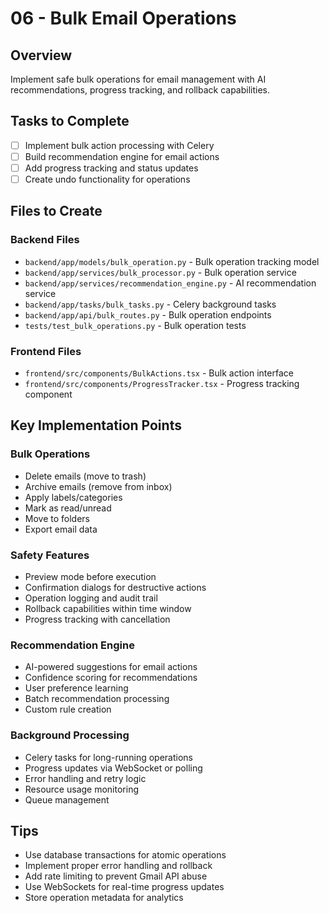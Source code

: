 # 06 - Bulk Email Operations

## Overview
Implement safe bulk operations for email management with AI recommendations, progress tracking, and rollback capabilities.

## Tasks to Complete
- [ ] Implement bulk action processing with Celery
- [ ] Build recommendation engine for email actions
- [ ] Add progress tracking and status updates
- [ ] Create undo functionality for operations

## Files to Create

### Backend Files
- `backend/app/models/bulk_operation.py` - Bulk operation tracking model
- `backend/app/services/bulk_processor.py` - Bulk operation service
- `backend/app/services/recommendation_engine.py` - AI recommendation service
- `backend/app/tasks/bulk_tasks.py` - Celery background tasks
- `backend/app/api/bulk_routes.py` - Bulk operation endpoints
- `tests/test_bulk_operations.py` - Bulk operation tests

### Frontend Files
- `frontend/src/components/BulkActions.tsx` - Bulk action interface
- `frontend/src/components/ProgressTracker.tsx` - Progress tracking component

## Key Implementation Points

### Bulk Operations
- Delete emails (move to trash)
- Archive emails (remove from inbox)
- Apply labels/categories
- Mark as read/unread
- Move to folders
- Export email data

### Safety Features
- Preview mode before execution
- Confirmation dialogs for destructive actions
- Operation logging and audit trail
- Rollback capabilities within time window
- Progress tracking with cancellation

### Recommendation Engine
- AI-powered suggestions for email actions
- Confidence scoring for recommendations
- User preference learning
- Batch recommendation processing
- Custom rule creation

### Background Processing
- Celery tasks for long-running operations
- Progress updates via WebSocket or polling
- Error handling and retry logic
- Resource usage monitoring
- Queue management

## Tips
- Use database transactions for atomic operations
- Implement proper error handling and rollback
- Add rate limiting to prevent Gmail API abuse
- Use WebSockets for real-time progress updates
- Store operation metadata for analytics